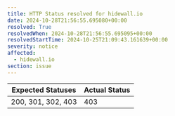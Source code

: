 ```yaml
---
title: HTTP Status resolved for hidewall.io
date: 2024-10-28T21:56:55.695080+00:00
resolved: True
resolvedWhen: 2024-10-28T21:56:55.695095+00:00
resolvedStartTime: 2024-10-25T21:09:43.161639+00:00
severity: notice
affected:
  - hidewall.io
section: issue
---
```


| Expected Statuses | Actual Status  |
|-------------------|----------------|
| 200, 301, 302, 403 | 403 |
